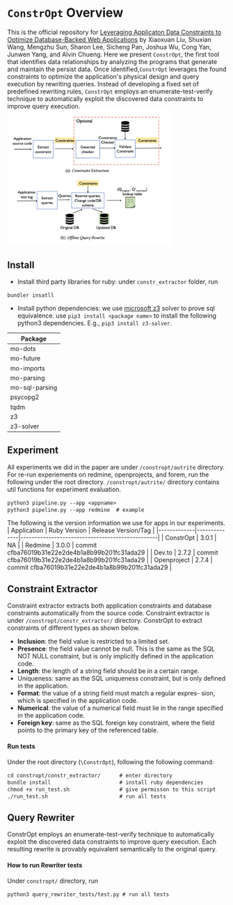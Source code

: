 # `ConstrOpt` Overview
This is the official repository for [Leveraging Applicaton Data Constraints to Optimize Database-Backed Web Applications](https://arxiv.org/abs/2205.02954) by Xiaoxuan Liu, Shuxian Wang, Mengzhu Sun, Sharon Lee, Sicheng Pan, Joshua Wu, Cong Yan, Junwen Yang, and Alvin Chueng. 
Here we present `ConstrOpt`, the first tool that identifies data relationships by analyzing the programs that generate and maintain the persist data. Once identified,`ConstrOpt` leverages the found constraints to optimize the application's physical design and query execution by rewriting queries. Instead of developing a fixed set of predefined rewriting rules, `ConstrOpt` employs an enumerate-test-verify technique to automatically exploit the discovered data constraints to improve query execution. 
<img src="./figures/readme/system_architecture.png" width=380>
## Install
- Install third party libraries for ruby: under `constr_extractor` folder, run
``` 
bundler insatll
```
- Install python dependencies: we use [microsoft z3](https://github.com/Z3Prover/z3) solver to prove sql equivalence. use `pip3 install <package name>` to install the following python3 dependencies. E.g., `pip3 install z3-solver`.

| Package        |
|----------------|
| mo-dots        |
| mo-future      |
| mo-imports     |
| mo-parsing     |
| mo-sql-parsing |
| psycopg2       |
| tqdm           |
| z3             |
| z3-solver      |

## Experiment
All experiments we did in the paper are under `/constropt/autrite` directory. For re-run experiements on redmine, openprojects, and forem, run the following under the root directory. `/constropt/autrite/` directory contains util functions for experiment evaluation. 
```
python3 pipeline.py --app <appname>
python3 pipeline.py --app redmine  # example
```
The following is the version information we use for apps in our experiments.
| Application | Ruby Version | Release Version/Tag                             |
|-------------|--------------|-------------------------------------------------|
| ConstrOpt   | 3.0.1        | NA                                              |
| Redmine     | 3.0.0        | commit cfba76019b31e22e2de4b1a8b99b201fc31ada29 |
| Dev.to      | 2.7.2        | commit cfba76019b31e22e2de4b1a8b99b201fc31ada29 |
| Openproject | 2.7.4        | commit cfba76019b31e22e2de4b1a8b99b201fc31ada29 |

## Constraint Extractor
Constraint extractor extracts both application constraints and database constraints automatically from the source code. Constraint extractor is under `/constropt/constr_extractor/` directory.
ConstrOpt to extract constraints of different types as shown below.
- **Inclusion**: the field value is restricted to a limited set.
- **Presence**: the field value cannot be null. This is the same as the SQL NOT NULL constraint, but is only implicitly defined in the
application code.
- **Length**: the length of a string field should be in a certain range.
- Uniqueness: same as the SQL uniqueness constraint, but is only
defined in the application.
- **Format**: the value of a string field must match a regular expres-
sion, which is specified in the application code.
- **Numerical**: the value of a numerical field must lie in the range
specified in the application code.
- **Foreign key**: same as the SQL foreign key constraint, where the
field points to the primary key of the referenced table.
#### Run tests
Under the root directory (`\ConstrOpt`), following the following command:
```
cd constropt/constr_extractor/      # enter directory
bundle install                      # install ruby dependencies
chmod +x run_test.sh                # give permisson to this script
./run_test.sh                       # run all tests 
```

## Query Rewriter
ConstrOpt employs an enumerate-test-verify technique to automatically exploit the discovered data constraints to improve query execution. Each resulting rewrite is provably equivalent semantically to the original query. 
#### How to run Rewriter tests
Under `constropt/` directory, run
```
python3 query_rewriter_tests/test.py # run all tests
```
